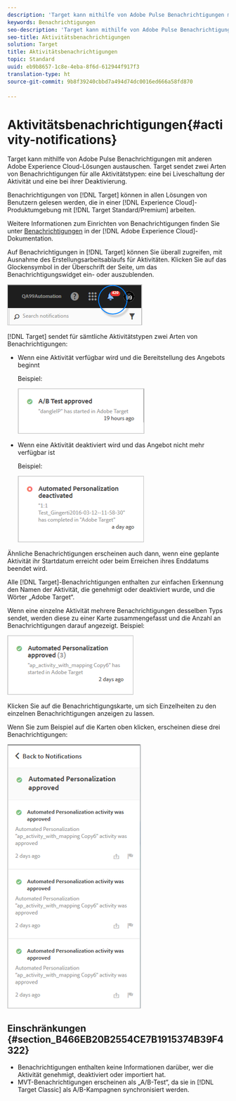 ```yaml
---
description: 'Target kann mithilfe von Adobe Pulse Benachrichtigungen mit anderen Adobe Experience Cloud-Lösungen austauschen. Target sendet zwei Arten von Benachrichtigungen für alle Aktivitätstypen: eine bei Liveschaltung der Aktivität und eine bei ihrer Deaktivierung.'
keywords: Benachrichtigungen
seo-description: 'Target kann mithilfe von Adobe Pulse Benachrichtigungen mit anderen Adobe Experience Cloud-Lösungen austauschen. Target sendet zwei Arten von Benachrichtigungen für alle Aktivitätstypen: eine bei Liveschaltung der Aktivität und eine bei ihrer Deaktivierung.'
seo-title: Aktivitätsbenachrichtigungen
solution: Target
title: Aktivitätsbenachrichtigungen
topic: Standard
uuid: eb9b8657-1c8e-4eba-8f6d-612944f917f3
translation-type: ht
source-git-commit: 9b8f39240cbbd7a494d74dc0016ed666a58fd870

---
```



# Aktivitätsbenachrichtigungen{#activity-notifications}

Target kann mithilfe von Adobe Pulse Benachrichtigungen mit anderen Adobe Experience Cloud-Lösungen austauschen. Target sendet zwei Arten von Benachrichtigungen für alle Aktivitätstypen: eine bei Liveschaltung der Aktivität und eine bei ihrer Deaktivierung.

Benachrichtigungen von [!DNL Target] können in allen Lösungen von Benutzern gelesen werden, die in einer [!DNL Experience Cloud]-Produktumgebung mit [!DNL Target Standard/Premium] arbeiten.

Weitere Informationen zum Einrichten von Benachrichtigungen finden Sie unter [Benachrichtigungen](https://marketing.adobe.com/resources/help/de_DE/mcloud/notifications.html) in der [!DNL Adobe Experience Cloud]-Dokumentation.

Auf Benachrichtigungen in [!DNL Target] können Sie überall zugreifen, mit Ausnahme des Erstellungsarbeitsablaufs für Aktivitäten. Klicken Sie auf das Glockensymbol in der Überschrift der Seite, um das Benachrichtigungswidget ein- oder auszublenden.

![](assets/notifications-shell.png)

[!DNL Target] sendet für sämtliche Aktivitätstypen zwei Arten von Benachrichtigungen:

* Wenn eine Aktivität verfügbar wird und die Bereitstellung des Angebots beginnt

   Beispiel:

   ![](assets/notif_app.png)

* Wenn eine Aktivität deaktiviert wird und das Angebot nicht mehr verfügbar ist

   Beispiel:

   ![](assets/notif-deact.png)

Ähnliche Benachrichtigungen erscheinen auch dann, wenn eine geplante Aktivität ihr Startdatum erreicht oder beim Erreichen ihres Enddatums beendet wird.

Alle [!DNL Target]-Benachrichtigungen enthalten zur einfachen Erkennung den Namen der Aktivität, die genehmigt oder deaktiviert wurde, und die Wörter „Adobe Target“.

Wenn eine einzelne Aktivität mehrere Benachrichtigungen desselben Typs sendet, werden diese zu einer Karte zusammengefasst und die Anzahl an Benachrichtigungen darauf angezeigt. Beispiel:

![](assets/notif-multi.png)

Klicken Sie auf die Benachrichtigungskarte, um sich Einzelheiten zu den einzelnen Benachrichtigungen anzeigen zu lassen.

Wenn Sie zum Beispiel auf die Karten oben klicken, erscheinen diese drei Benachrichtigungen:

![](assets/notif-multi-open.png)

## Einschränkungen {#section_B466EB20B2554CE7B1915374B39F4322}

* Benachrichtigungen enthalten keine Informationen darüber, wer die Aktivität genehmigt, deaktiviert oder importiert hat.
* MVT-Benachrichtigungen erscheinen als „A/B-Test“, da sie in [!DNL Target Classic] als A/B-Kampagnen synchronisiert werden.

